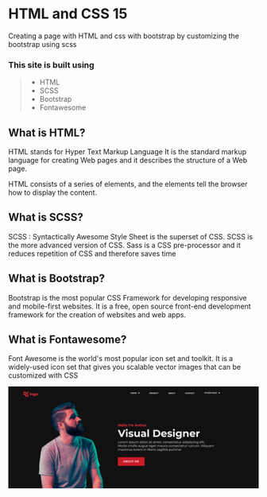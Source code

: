 # HTML and CSS 15

Creating a page with HTML and css with bootstrap by customizing the bootstrap using scss 

### This site is built using
> - HTML
> - SCSS
> - Bootstrap
> - Fontawesome 

## What is HTML?
HTML stands for Hyper Text Markup Language It is the standard markup language for creating Web pages
and it describes the structure of a Web page.

HTML consists of a series of elements, and the elements tell the browser how to display the content.

## What is SCSS?
SCSS : Syntactically Awesome Style Sheet is the superset of CSS. SCSS is the more advanced version of CSS. Sass is a CSS pre-processor and it reduces repetition of CSS and therefore saves time

## What is Bootstrap?
Bootstrap is the most popular CSS Framework for developing responsive and mobile-first websites. It is a free, open source front-end development framework for the creation of websites and web apps.

## What is Fontawesome?
Font Awesome is the world's most popular icon set and toolkit. It is a widely-used icon set that gives you scalable vector images that can be customized with CSS


![Screenshot](./thumbnail.png)
